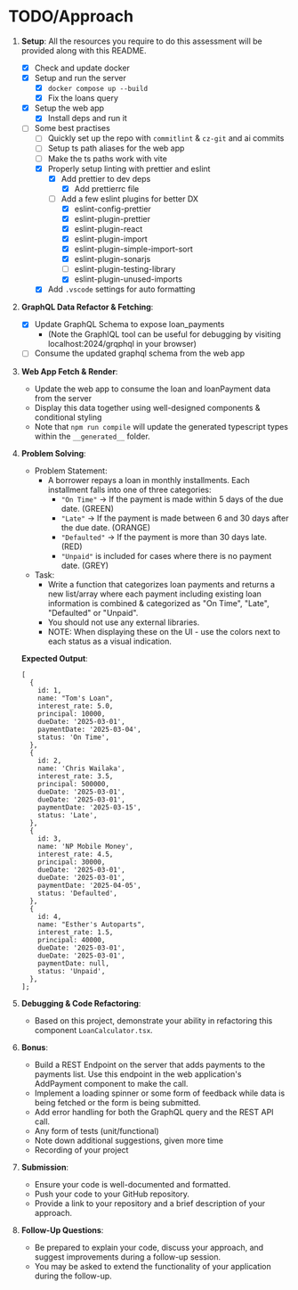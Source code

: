 # TODO/Approach

1. **Setup**: All the resources you require to do this assessment will be provided along with this README.

   - [x] Check and update docker
   - [x] Setup and run the server
     - [x] `docker compose up --build`
     - [x] Fix the loans query
   - [x] Setup the web app
     - [x] Install deps and run it
   - [ ] Some best practises
     - [ ] Quickly set up the repo with `commitlint` & `cz-git` and ai commits
     - [ ] Setup ts path aliases for the web app
     - [ ] Make the ts paths work with vite
     - [x] Properly setup linting with prettier and eslint
       - [x] Add prettier to dev deps
         - [x] Add prettierrc file
       - [ ] Add a few eslint plugins for better DX
         - [x] eslint-config-prettier
         - [x] eslint-plugin-prettier
         - [x] eslint-plugin-react
         - [x] eslint-plugin-import
         - [x] eslint-plugin-simple-import-sort
         - [x] eslint-plugin-sonarjs
         - [ ] eslint-plugin-testing-library
         - [x] eslint-plugin-unused-imports
     - [x] Add `.vscode` settings for auto formatting

2. **GraphQL Data Refactor & Fetching**:

   - [x] Update GraphQL Schema to expose loan_payments
     - (Note the GraphIQL tool can be useful for debugging by visiting localhost:2024/grqphql in your browser)
   - [ ] Consume the updated graphql schema from the web app

3. **Web App Fetch & Render**:

   - Update the web app to consume the loan and loanPayment data from the server
   - Display this data together using well-designed components & conditional styling
   - Note that `npm run compile` will update the generated typescript types within the `__generated__` folder.

4. **Problem Solving**:

   - Problem Statement:
     - A borrower repays a loan in monthly installments. Each installment falls into one of three categories:
       - `"On Time"` → If the payment is made within 5 days of the due date. (GREEN)
       - `"Late"` → If the payment is made between 6 and 30 days after the due date. (ORANGE)
       - `"Defaulted"` → If the payment is more than 30 days late. (RED)
       - `"Unpaid"` is included for cases where there is no payment date. (GREY)
   - Task:
     - Write a function that categorizes loan payments and returns a new list/array where each payment including existing loan information is combined & categorized as "On Time", "Late", "Defaulted" or "Unpaid".
     - You should not use any external libraries.
     - NOTE: When displaying these on the UI - use the colors next to each status as a visual indication.

   **Expected Output**:

   ```tsx
   [
     {
       id: 1,
       name: "Tom's Loan",
       interest_rate: 5.0,
       principal: 10000,
       dueDate: '2025-03-01',
       paymentDate: '2025-03-04',
       status: 'On Time',
     },
     {
       id: 2,
       name: 'Chris Wailaka',
       interest_rate: 3.5,
       principal: 500000,
       dueDate: '2025-03-01',
       dueDate: '2025-03-01',
       paymentDate: '2025-03-15',
       status: 'Late',
     },
     {
       id: 3,
       name: 'NP Mobile Money',
       interest_rate: 4.5,
       principal: 30000,
       dueDate: '2025-03-01',
       dueDate: '2025-03-01',
       paymentDate: '2025-04-05',
       status: 'Defaulted',
     },
     {
       id: 4,
       name: "Esther's Autoparts",
       interest_rate: 1.5,
       principal: 40000,
       dueDate: '2025-03-01',
       dueDate: '2025-03-01',
       paymentDate: null,
       status: 'Unpaid',
     },
   ];
   ```

5. **Debugging & Code Refactoring**:

   - Based on this project, demonstrate your ability in refactoring this component `LoanCalculator.tsx`.

6. **Bonus**:

   - Build a REST Endpoint on the server that adds payments to the payments list. Use this endpoint in the web application's AddPayment component to make the call.
   - Implement a loading spinner or some form of feedback while data is being fetched or the form is being submitted.
   - Add error handling for both the GraphQL query and the REST API call.
   - Any form of tests (unit/functional)
   - Note down additional suggestions, given more time
   - Recording of your project

7. **Submission**:

   - Ensure your code is well-documented and formatted.
   - Push your code to your GitHub repository.
   - Provide a link to your repository and a brief description of your approach.

8. **Follow-Up Questions**:
   - Be prepared to explain your code, discuss your approach, and suggest improvements during a follow-up session.
   - You may be asked to extend the functionality of your application during the follow-up.

